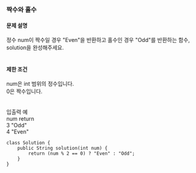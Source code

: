 ### 짝수와 홀수

#### 문제 설명
정수 num이 짝수일 경우 "Even"을 반환하고 홀수인 경우 "Odd"를 반환하는 함수, solution을 완성해주세요.<br>
<br>

#### 제한 조건
num은 int 범위의 정수입니다.<br>
0은 짝수입니다.<br>
<br>
<br>
입출력 예<br>
num	return<br>
3	"Odd"<br>
4	"Even"<br>


```
class Solution {
    public String solution(int num) {
        return (num % 2 == 0) ? "Even" : "Odd";
    }
}
```
